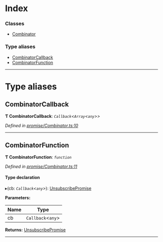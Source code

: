 

# Index

### Classes

* [Combinator](../classes/_promise_combinator_.combinator.md)

### Type aliases

* [CombinatorCallback](_promise_combinator_.md#combinatorcallback)
* [CombinatorFunction](_promise_combinator_.md#combinatorfunction)

---

# Type aliases

<a id="combinatorcallback"></a>

##  CombinatorCallback

**Ƭ CombinatorCallback**: *`Callback`<`Array`<`any`>>*

*Defined in [promise/Combinator.ts:10](https://github.com/polkadot-js/api/blob/4cba24c/packages/api/src/promise/Combinator.ts#L10)*

___
<a id="combinatorfunction"></a>

##  CombinatorFunction

**Ƭ CombinatorFunction**: *`function`*

*Defined in [promise/Combinator.ts:11](https://github.com/polkadot-js/api/blob/4cba24c/packages/api/src/promise/Combinator.ts#L11)*

#### Type declaration
▸(cb: *`Callback`<`any`>*): [UnsubscribePromise](_types_.md#unsubscribepromise)

**Parameters:**

| Name | Type |
| ------ | ------ |
| cb | `Callback`<`any`> |

**Returns:** [UnsubscribePromise](_types_.md#unsubscribepromise)

___

